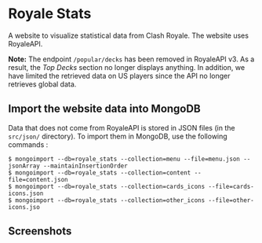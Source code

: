# Royale Stats

A website to visualize statistical data from Clash Royale. The website uses RoyaleAPI.

**Note:** The endpoint `/popular/decks` has been removed in RoyaleAPI v3. As a result, the *Top Decks* section no longer displays anything. In addition, we have limited the retrieved data on US players since the API no longer retrieves global data.

## Import the website data into MongoDB

Data that does not come from RoyaleAPI is stored in JSON files (in the `src/json/` directory). To import them in MongoDB, use the following commands :

```
$ mongoimport --db=royale_stats --collection=menu --file=menu.json --jsonArray --maintainInsertionOrder
$ mongoimport --db=royale_stats --collection=content --file=content.json
$ mongoimport --db=royale_stats --collection=cards_icons --file=cards-icons.json
$ mongoimport --db=royale_stats --collection=other_icons --file=other-icons.jso
```

## Screenshots

